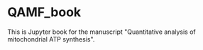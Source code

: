 # QAMF_book
 This is Jupyter book for the manuscript "Quantitative analysis of mitochondrial ATP synthesis". 
